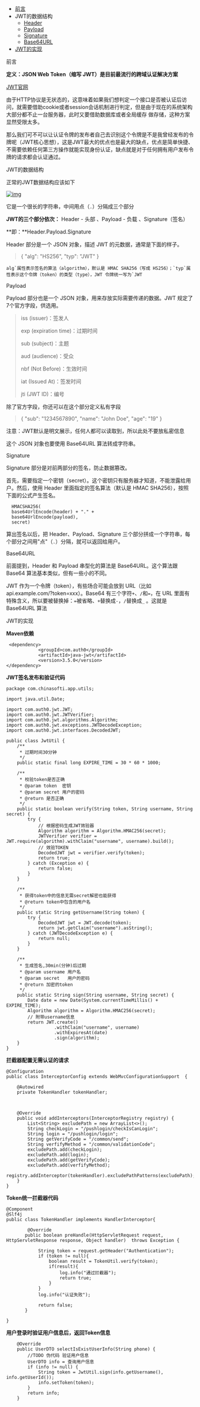 - [前言](https://www.cnblogs.com/dwlovelife/p/11321541.html#前言)
- JWT的数据结构
  - [Header](https://www.cnblogs.com/dwlovelife/p/11321541.html#header)
  - [Payload](https://www.cnblogs.com/dwlovelife/p/11321541.html#payload)
  - [Signature](https://www.cnblogs.com/dwlovelife/p/11321541.html#signature)
  - [Base64URL](https://www.cnblogs.com/dwlovelife/p/11321541.html#base64url)
- [JWT的实现](https://www.cnblogs.com/dwlovelife/p/11321541.html#jwt的实现)



前言

**定义：JSON Web Token（缩写 JWT）是目前最流行的跨域认证解决方案**

[JWT官网](https://jwt.io/)

 

由于HTTP协议是无状态的，这意味着如果我们想判定一个接口是否被认证后访问，就需要借助cookie或者session会话机制进行判定，但是由于现在的系统架构大部分都不止一台服务器，此时又要借助数据库或者全局缓存 做存储，这种方案显然受限太多。

那么我们可不可以让认证令牌的发布者自己去识别这个令牌是不是我曾经发布的令牌呢（JWT核心思想），这是JWT最大的优点也是最大的缺点，优点是简单快捷、不需要依赖任何第三方操作就能实现身份认证，缺点就是对于任何拥有用户发布令牌的请求都会认证通过。

 

JWT的数据结构

正常的JWT数据结构应该如下

[![img](https://img2018.cnblogs.com/blog/1348730/201908/1348730-20190808152555969-448488431.png)](https://img2018.cnblogs.com/blog/1348730/201908/1348730-20190808152555969-448488431.png)

它是一个很长的字符串，中间用点（`.`）分隔成三个部分

**JWT的三个部分依次：** Header - 头部 、Payload - 负载 、Signature（签名）

**即：**Header.Payload.Signature

 



Header 部分是一个 JSON 对象，描述 JWT 的元数据，通常是下面的样子。

> {
> "alg": "HS256",
> "typ": "JWT"
> }

```
alg`属性表示签名的算法（algorithm），默认是 HMAC SHA256（写成 HS256）；`typ`属性表示这个令牌（token）的类型（type），JWT 令牌统一写为`JWT
```

 

Payload

Payload 部分也是一个 JSON 对象，用来存放实际需要传递的数据。JWT 规定了7个官方字段，供选用。

> iss (issuer)：签发人
>
> exp (expiration time)：过期时间
>
> sub (subject)：主题
>
> aud (audience)：受众
>
> nbf (Not Before)：生效时间
>
> iat (Issued At)：签发时间
>
> jti (JWT ID)：编号

除了官方字段，你还可以在这个部分定义私有字段

> {
> "sub": "1234567890",
> "name": "John Doe",
> "age": "19"
> }

注意：JWT默认是明文展示，任何人都可以读取到，所以此处不要放私密信息

这个 JSON 对象也要使用 Base64URL 算法转成字符串。

 

Signature

Signature 部分是对前两部分的签名，防止数据篡改。

首先，需要指定一个密钥（secret）。这个密钥只有服务器才知道，不能泄露给用户。然后，使用 Header 里面指定的签名算法（默认是 HMAC SHA256），按照下面的公式产生签名。



```
  HMACSHA256(
  base64UrlEncode(header) + "." +
  base64UrlEncode(payload),
  secret)
```

算出签名以后，把 Header、Payload、Signature 三个部分拼成一个字符串，每个部分之间用"点"（`.`）分隔，就可以返回给用户。

 

Base64URL

前面提到，Header 和 Payload 串型化的算法是 Base64URL。这个算法跟 Base64 算法基本类似，但有一些小的不同。

JWT 作为一个令牌（token），有些场合可能会放到 URL（比如 api.example.com/?token=xxx）。Base64 有三个字符`+`、`/`和`=`，在 URL 里面有特殊含义，所以要被替换掉：`=`被省略、`+`替换成`-`，`/`替换成`_` 。这就是 Base64URL 算法

 

JWT的实现

**Maven依赖**



```
 <dependency>
		    <groupId>com.auth0</groupId>
		    <artifactId>java-jwt</artifactId>
		    <version>3.5.0</version>
</dependency>
```

 

**JWT签名发布和验证代码**



```
package com.chinasofti.app.utils;

import java.util.Date;

import com.auth0.jwt.JWT;
import com.auth0.jwt.JWTVerifier;
import com.auth0.jwt.algorithms.Algorithm;
import com.auth0.jwt.exceptions.JWTDecodeException;
import com.auth0.jwt.interfaces.DecodedJWT;

public class JwtUtil {
	/**
     * 过期时间30分钟
     */
    public static final long EXPIRE_TIME = 30 * 60 * 1000;

    /**
     * 校验token是否正确
     * @param token  密钥
     * @param secret 用户的密码
     * @return 是否正确
     */
    public static boolean verify(String token, String username, String secret) {
        try {
            // 根据密码生成JWT效验器
            Algorithm algorithm = Algorithm.HMAC256(secret);
            JWTVerifier verifier = JWT.require(algorithm).withClaim("username", username).build();
            // 效验TOKEN
            DecodedJWT jwt = verifier.verify(token);
            return true;
        } catch (Exception e) {
            return false;
        }
    }

    /**
     * 获得token中的信息无需secret解密也能获得
     * @return token中包含的用户名
     */
    public static String getUsername(String token) {
        try {
            DecodedJWT jwt = JWT.decode(token);
            return jwt.getClaim("username").asString();
        } catch (JWTDecodeException e) {
            return null;
        }
    }

    /**
     * 生成签名,30min(分钟)后过期
     * @param username 用户名
     * @param secret   用户的密码
     * @return 加密的token
     */
    public static String sign(String username, String secret) {
        Date date = new Date(System.currentTimeMillis() + EXPIRE_TIME);
        Algorithm algorithm = Algorithm.HMAC256(secret);
        // 附带username信息
        return JWT.create()
                  .withClaim("username", username)
                  .withExpiresAt(date)
                  .sign(algorithm);
    }
}

```

 

**拦截器配置无需认证的请求**



```
@Configuration
public class InterceptorConfig extends WebMvcConfigurationSupport  {
   
	@Autowired
	private TokenHandler tokenHandler;
    


    @Override
    public void addInterceptors(InterceptorRegistry registry) {
        List<String> excludePath = new ArrayList<>();
        String checkLogin = "/pushlogin/checkIsCanLogin";
        String login = "/pushlogin/login";
        String getVerifyCode = "/common/send";
        String verfifyMethod = "/common/validationCode";
        excludePath.add(checkLogin);
        excludePath.add(login);
        excludePath.add(getVerifyCode);
        excludePath.add(verfifyMethod);
        registry.addInterceptor(tokenHandler).excludePathPatterns(excludePath);
    }
}
```

 

**Token统一拦截器代码**



```
@Component
@Slf4j
public class TokenHandler implements HandlerInterceptor{
	
		@Override
	   public boolean preHandle(HttpServletRequest request, HttpServletResponse response, Object handler)  throws Exception {
	 
	        String token = request.getHeader("Authentication");
	        if (token != null){
	            boolean result = TokenUtil.verify(token);
	            if(result){
	                log.info("通过拦截器");
	                return true;
	            }
	        }
	        log.info("认证失败");
	        
	        return false;
	   }
	
}
```

 

**用户登录时验证用户信息后，返回Token信息**



```
 	@Override
    public UserDTO selectIsExistUserInfo(String phone) {
        //TODO 伪代码 验证用户信息 
        UserDTO info = 查询用户信息
        if (info != null) {
            String token = JwtUtil.sign(info.getUsername(), info.getUserId());
            info.setToken(token);
        }
        return info;
    }
```